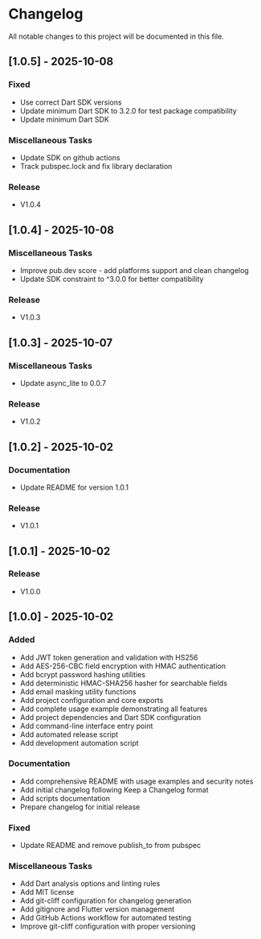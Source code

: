 # Changelog
All notable changes to this project will be documented in this file.
## [1.0.5] - 2025-10-08

### Fixed

- Use correct Dart SDK versions
- Update minimum Dart SDK to 3.2.0 for test package compatibility
- Update minimum Dart SDK

### Miscellaneous Tasks

- Update SDK on github actions
- Track pubspec.lock and fix library declaration

### Release

- V1.0.4
## [1.0.4] - 2025-10-08

### Miscellaneous Tasks

- Improve pub.dev score - add platforms support and clean changelog
- Update SDK constraint to ^3.0.0 for better compatibility

### Release

- V1.0.3
## [1.0.3] - 2025-10-07

### Miscellaneous Tasks

- Update async_lite to 0.0.7

### Release

- V1.0.2
## [1.0.2] - 2025-10-02

### Documentation

- Update README for version 1.0.1

### Release

- V1.0.1
## [1.0.1] - 2025-10-02

### Release

- V1.0.0
## [1.0.0] - 2025-10-02

### Added

- Add JWT token generation and validation with HS256
- Add AES-256-CBC field encryption with HMAC authentication
- Add bcrypt password hashing utilities
- Add deterministic HMAC-SHA256 hasher for searchable fields
- Add email masking utility functions
- Add project configuration and core exports
- Add complete usage example demonstrating all features
- Add project dependencies and Dart SDK configuration
- Add command-line interface entry point
- Add automated release script
- Add development automation script

### Documentation

- Add comprehensive README with usage examples and security notes
- Add initial changelog following Keep a Changelog format
- Add scripts documentation
- Prepare changelog for initial release

### Fixed

- Update README and remove publish_to from pubspec

### Miscellaneous Tasks

- Add Dart analysis options and linting rules
- Add MIT license
- Add git-cliff configuration for changelog generation
- Add gitignore and Flutter version management
- Add GitHub Actions workflow for automated testing
- Improve git-cliff configuration with proper versioning
